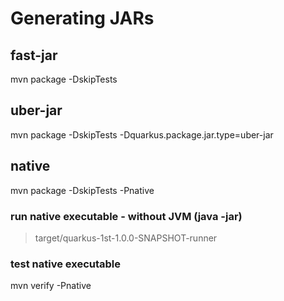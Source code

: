 # Generating JARs

## fast-jar

mvn package -DskipTests

## uber-jar

mvn package -DskipTests -Dquarkus.package.jar.type=uber-jar

## native

mvn package -DskipTests -Pnative

### run native executable - without JVM (java -jar)

> target/quarkus-1st-1.0.0-SNAPSHOT-runner

### test native executable

mvn verify -Pnative
